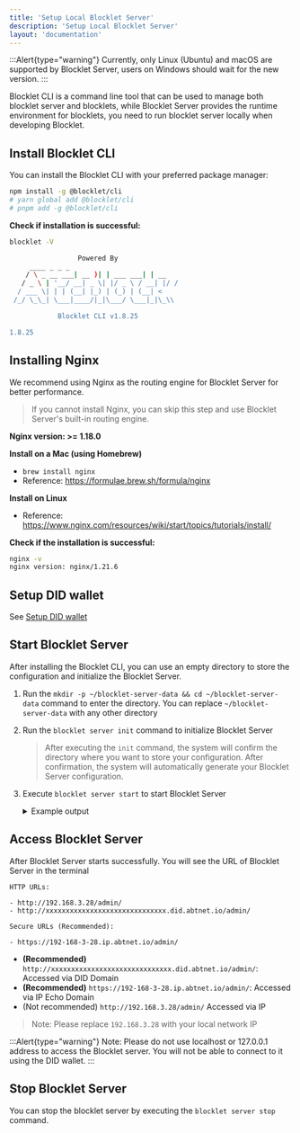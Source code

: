```yaml
---
title: 'Setup Local Blocklet Server'
description: 'Setup Local Blocklet Server'
layout: 'documentation'
---
```


:::Alert{type="warning"}
Currently, only Linux (Ubuntu) and macOS are supported by Blocklet Server, users on Windows should wait for the new version.
:::

Blocklet CLI is a command line tool that can be used to manage both blocklet server and blocklets, while Blocklet Server provides the runtime environment for blocklets, you need to run blocklet server locally when developing Blocklet.

## Install Blocklet CLI

You can install the Blocklet CLI with your preferred package manager:

```bash
npm install -g @blocklet/cli
# yarn global add @blocklet/cli
# pnpm add -g @blocklet/cli
```

**Check if installation is successful:**

```bash
blocklet -V

                 Powered By
     ____ _ _ _
    / \ _ __ ___| __ )| | ___ ___| | __
   / _ \ | '__/ __| _ \| |/ _ \ / __| |/ /
  / ___ \| | | (__| |_) | (_) | (__| <
 /_/ \_\_| \___|____/|_|\___/ \___|_|\_\\

            Blocklet CLI v1.8.25

1.8.25
```

## Installing Nginx

We recommend using Nginx as the routing engine for Blocklet Server for better performance.

> If you cannot install Nginx, you can skip this step and use Blocklet Server's built-in routing engine.

**Nginx version: >= 1.18.0**

**Install on a Mac (using Homebrew)**

- `brew install nginx`
- Reference: https://formulae.brew.sh/formula/nginx

**Install on Linux**

- Reference: https://www.nginx.com/resources/wiki/start/topics/tutorials/install/

**Check if the installation is successful:**

```bash
nginx -v
nginx version: nginx/1.21.6
```

## Setup DID wallet

See [Setup DID wallet](/quick-start/did-wallet)

## Start Blocklet Server

After installing the Blocklet CLI, you can use an empty directory to store the configuration and initialize the Blocklet Server.

1. Run the `mkdir -p ~/blocklet-server-data && cd ~/blocklet-server-data` command to enter the directory. You can replace `~/blocklet-server-data` with any other directory

2. Run the `blocklet server init` command to initialize Blocklet Server

   > After executing the `init` command, the system will confirm the directory where you want to store your configuration. After confirmation, the system will automatically generate your Blocklet Server configuration.

3. Execute `blocklet server start` to start Blocklet Server

    <details>
    <summary>Example output</summary>

    ```text
    linchen@arcblock demo % blocklet server init
    blocklet server v1.8.25
    Are you sure to initialize a Blocklet server? Are you sure to initialize a Blocklet Server instance in the current directory(/Users/linchen/code/arcblock/ad/demo) Yes
    ✔ Blocklet Server configuration is successfully generated /Users/linchen/code/arcblock/ad/demo/.abtnode/abtnode.yml
    ℹ blocklet server start

    linchen@arcblock demo % blocklet server start
    blocklet server v1.8.25
    ✔ Blocklet Server DB Proxy ready on port 40404
    ℹ Node DID from config zNKqGAvUzcCowxtNA5r5gKQYUm2hR4X2SE2o
    ℹ Node config from /Users/linchen/code/arcblock/ad/.abtnode/abtnode.yml
    ✔ Blocklet Server Event Hub ready on port 40407
    ✔ Blocklet Server Updater already running
    ✔ Update blocklet environments success
    ✔ Fetch wildcard certificates successfully
    ✔ Starting Blocklet Service... Done in 5.065s
    ✔ Starting Blocklet Server Daemon... Done in 18.077s
    ✔ Fetching accessible IPs... Done in 5.037s
    ✔ Updating DID Domain... Done in 0.832s
    ✔ You can access your Blocklet Server with either of the following URLs

    HTTP URLs:

    - http://192.168.3.28/admin/
    - http://znkqgavuzccowxtna5r5gkqyum2hr4x2se2o.did.abtnet.io/admin/

    Secure URLs (Recommended):

    - https://192-168-3-28.ip.abtnet.io/admin/
    ```

    </details>

## Access Blocklet Server

After Blocklet Server starts successfully. You will see the URL of Blocklet Server in the terminal

```text
HTTP URLs:

- http://192.168.3.28/admin/
- http://xxxxxxxxxxxxxxxxxxxxxxxxxxxxxx.did.abtnet.io/admin/

Secure URLs (Recommended):

- https://192-168-3-28.ip.abtnet.io/admin/
```

- **(Recommended)** `http://xxxxxxxxxxxxxxxxxxxxxxxxxxxxxx.did.abtnet.io/admin/`: Accessed via DID Domain
- **(Recommended)** `https://192-168-3-28.ip.abtnet.io/admin/`: Accessed via IP Echo Domain
- (Not recommended) `http://192.168.3.28/admin/` Accessed via IP

> Note: Please replace `192.168.3.28` with your local network IP

:::Alert{type="warning"}
Note: Please do not use localhost or 127.0.0.1 address to access the Blocklet server. You will not be able to connect to it using the DID wallet.
:::

## Stop Blocklet Server

You can stop the blocklet server by executing the `blocklet server stop` command.
